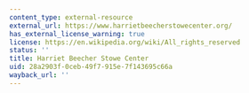 ```yaml
---
content_type: external-resource
external_url: https://www.harrietbeecherstowecenter.org/
has_external_license_warning: true
license: https://en.wikipedia.org/wiki/All_rights_reserved
status: ''
title: Harriet Beecher Stowe Center
uid: 28a2903f-0ceb-49f7-915e-7f143695c66a
wayback_url: ''
---
```

